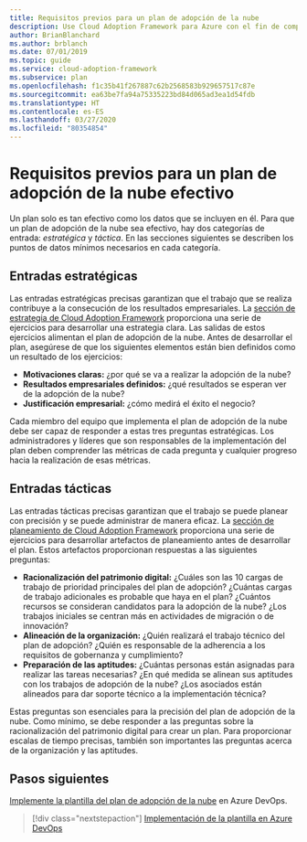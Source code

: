 ```yaml
---
title: Requisitos previos para un plan de adopción de la nube
description: Use Cloud Adoption Framework para Azure con el fin de comprender los requisitos previos para un plan efectivo de adopción de la nube.
author: BrianBlanchard
ms.author: brblanch
ms.date: 07/01/2019
ms.topic: guide
ms.service: cloud-adoption-framework
ms.subservice: plan
ms.openlocfilehash: f1c35b41f267887c62b2568583b929657517c87e
ms.sourcegitcommit: ea63be7fa94a75335223bd84d065ad3ea1d54fdb
ms.translationtype: HT
ms.contentlocale: es-ES
ms.lasthandoff: 03/27/2020
ms.locfileid: "80354854"
---
```

# <a name="prerequisites-for-an-effective-cloud-adoption-plan"></a>Requisitos previos para un plan de adopción de la nube efectivo

Un plan solo es tan efectivo como los datos que se incluyen en él. Para que un plan de adopción de la nube sea efectivo, hay dos categorías de entrada: *estratégica* y *táctica*. En las secciones siguientes se describen los puntos de datos mínimos necesarios en cada categoría.

## <a name="strategic-inputs"></a>Entradas estratégicas

Las entradas estratégicas precisas garantizan que el trabajo que se realiza contribuye a la consecución de los resultados empresariales. La [sección de estrategia de Cloud Adoption Framework](../strategy/index.md) proporciona una serie de ejercicios para desarrollar una estrategia clara. Las salidas de estos ejercicios alimentan el plan de adopción de la nube. Antes de desarrollar el plan, asegúrese de que los siguientes elementos están bien definidos como un resultado de los ejercicios:

- **Motivaciones claras:** ¿por qué se va a realizar la adopción de la nube?
- **Resultados empresariales definidos:** ¿qué resultados se esperan ver de la adopción de la nube?
- **Justificación empresarial:** ¿cómo medirá el éxito el negocio?

Cada miembro del equipo que implementa el plan de adopción de la nube debe ser capaz de responder a estas tres preguntas estratégicas. Los administradores y líderes que son responsables de la implementación del plan deben comprender las métricas de cada pregunta y cualquier progreso hacia la realización de esas métricas.

## <a name="tactical-inputs"></a>Entradas tácticas

Las entradas tácticas precisas garantizan que el trabajo se puede planear con precisión y se puede administrar de manera eficaz. La [sección de planeamiento de Cloud Adoption Framework](./index.md) proporciona una serie de ejercicios para desarrollar artefactos de planeamiento antes de desarrollar el plan. Estos artefactos proporcionan respuestas a las siguientes preguntas:

- **Racionalización del patrimonio digital:** ¿Cuáles son las 10 cargas de trabajo de prioridad principales del plan de adopción? ¿Cuántas cargas de trabajo adicionales es probable que haya en el plan? ¿Cuántos recursos se consideran candidatos para la adopción de la nube? ¿Los trabajos iniciales se centran más en actividades de migración o de innovación?
- **Alineación de la organización:** ¿Quién realizará el trabajo técnico del plan de adopción? ¿Quién es responsable de la adherencia a los requisitos de gobernanza y cumplimiento?
- **Preparación de las aptitudes:** ¿Cuántas personas están asignadas para realizar las tareas necesarias? ¿En qué medida se alinean sus aptitudes con los trabajos de adopción de la nube? ¿Los asociados están alineados para dar soporte técnico a la implementación técnica?

Estas preguntas son esenciales para la precisión del plan de adopción de la nube. Como mínimo, se debe responder a las preguntas sobre la racionalización del patrimonio digital para crear un plan. Para proporcionar escalas de tiempo precisas, también son importantes las preguntas acerca de la organización y las aptitudes.

## <a name="next-steps"></a>Pasos siguientes

[Implemente la plantilla del plan de adopción de la nube](./template.md) en Azure DevOps.

> [!div class="nextstepaction"]
> [Implementación de la plantilla en Azure DevOps](./template.md)

